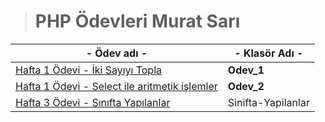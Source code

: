 > # PHP Ödevleri **Murat Sarı**  

| - **Ödev adı** - | - **Klasör Adı** - |
|--|--|
|[Hafta 1 Ödevi - İki Sayıyı Topla](./Odev_1)|**Odev_1**|
|[Hafta 1 Ödevi - Select ile aritmetik işlemler](./Odev_2)|**Odev_2**|
|[Hafta 3 Ödevi - Sınıfta Yapılanlar](./Sinifta-Yapilanlar)|Sinifta-Yapilanlar|
